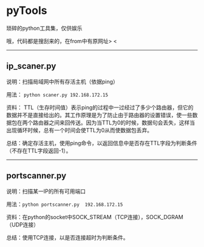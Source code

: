 # pyTools
琐碎的python工具集，仅供娱乐

哦，代码都是搜刮来的，在from中有原网址> <

---

## ip_scaner.py

说明：扫描局域网中所有存活主机（依据ping）

用法： ```python scaner.py 192.168.172.15```

资料： TTL（生存时间值）表示ping的过程中一过经过了多少个路由器，但它的数据并不是直接给出的。其工作原理是为了防止由于路由器的设置错误，使一些数据包在两个路由器之间来回传送。因为当TTL为0的时候，数据句会丢失，这样当出现循环时候，总有一个时间会使TTL为0从而使数据包丢弃。

总结：确定存活主机，使用ping命令，以返回信息中是否存在TTL字段为判断条件（不存在TTL字段返回-1）。

---

## portscanner.py

说明：扫描某一IP的所有可用端口

用法：```python portscanner.py  192.168.172.15```

资料：在python的socket中SOCK_STREAM（TCP连接），SOCK_DGRAM（UDP连接）

总结：使用TCP连接，以是否连接超时为判断条件。

